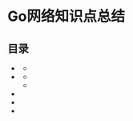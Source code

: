 # Go网络知识点总结

## 目录

- <a href="#"></a>
  - <a href="#"></a>
- <a href="#"></a>
  - <a href="#"></a>
  - <a href="#"></a>
- <a href="#"></a>
- <a href="#"></a>
- <a href="#"></a>
